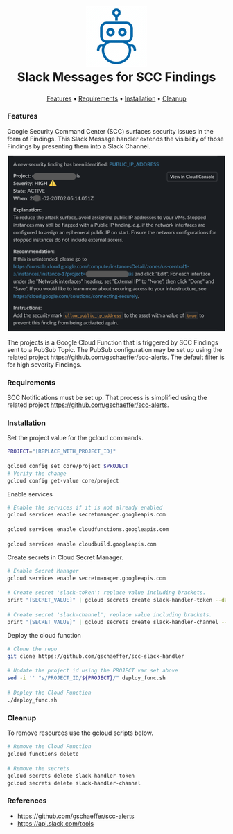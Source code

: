 <h1 align="center">
<img src="img/bot_img.jpg" alt="SCC Findings Bot" width="140px">
<br>Slack Messages for SCC Findings
</h1>
<h5 align="center"></h5>
<p align="center">
  <a href="#features">Features</a> •
  <a href="#requirements">Requirements</a> • 
  <a href="#installation">Installation</a> •
  <a href="#cleanup">Cleanup</a>
</p>


### Features

Google Security Command Center (SCC) surfaces security issues in the form of Findings. This Slack Message handler extends the visibility of those Findings by presenting them into a Slack Channel. 
<p align="center">
	<img src="img/slack_message.png" alt="Slack Message Example" width="500px">
</p>
The projects is a Google Cloud Function that is triggered by SCC Findings sent to a PubSub Topic. The PubSub configuration may be set up using the related project https://github.com/gschaeffer/scc-alerts. The default filter is for high severity Findings.  

### Requirements

SCC Notifications must be set up. That process is simplified using the related project https://github.com/gschaeffer/scc-alerts. 

### Installation

Set the project value for the gcloud commands.

```bash
PROJECT="[REPLACE_WITH_PROJECT_ID]"

gcloud config set core/project $PROJECT
# Verify the change
gcloud config get-value core/project
```

Enable services

```bash
# Enable the services if it is not already enabled
gcloud services enable secretmanager.googleapis.com

gcloud services enable cloudfunctions.googleapis.com

gcloud services enable cloudbuild.googleapis.com
```

Create secrets in Cloud Secret Manager. 

```bash
# Enable Secret Manager
gcloud services enable secretmanager.googleapis.com

# Create secret 'slack-token'; replace value including brackets.
print "[SECRET_VALUE]" | gcloud secrets create slack-handler-token --data-file=- --replication-policy user-managed --locations us-central1

# Create secret 'slack-channel'; replace value including brackets.
print "[SECRET_VALUE]" | gcloud secrets create slack-handler-channel --data-file=- --replication-policy user-managed --locations us-central1
```

Deploy the cloud function

```bash
# Clone the repo
git clone https://github.com/gschaeffer/scc-slack-handler

# Update the project id using the PROJECT var set above
sed -i '' "s/PROJECT_ID/${PROJECT}/" deploy_func.sh

# Deploy the Cloud Function
./deploy_func.sh
```

### Cleanup

To remove resources use the gcloud scripts below.

```bash
# Remove the Cloud Function 
gcloud functions delete 

# Remove the secrets
gcloud secrets delete slack-handler-token
gcloud secrets delete slack-handler-channel
```


### References
- https://github.com/gschaeffer/scc-alerts
- https://api.slack.com/tools